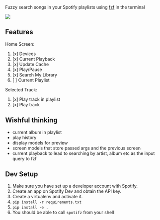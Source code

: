 Fuzzy search songs in your Spotify playlists using [fzf](https://github.com/junegunn/fzf) in the terminal

[![](/assets/search_demo.gif)](https://junkmechanic.github.io/searching-in-spotify-playlists-with-fzf/)

Features
---
Home Screen:
  1. [x] Devices
  2. [x] Current Playback
  3. [x] Update Cache
  4. [x] Play/Pause
  5. [x] Search My Library
  6. [ ] Current Playlist

Selected Track:
  1. [x] Play track in playlist
  3. [x] Play track

Wishful thinking
---
 - current album in playlist
 - play history
 - display models for preview
 - screen models that store passed args and the previous screen
 - current playback to lead to searching by artist, album etc as the input query to fzf

Dev Setup
---

  1. Make sure you have set up a developer account with Spotify.
  2. Create an app on Spotify Dev and obtain the API key.
  2. Create a virtualenv and activate it.
  3. `pip install -r requirements.txt`
  4. `pip install -e .`
  5. You should be able to call `spotifz` from your shell
